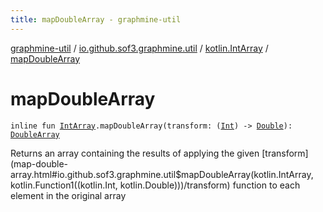 ```yaml
---
title: mapDoubleArray - graphmine-util
---
```


[graphmine-util](../../index.html) / [io.github.sof3.graphmine.util](../index.html) / [kotlin.IntArray](index.html) / [mapDoubleArray](./map-double-array.html)

# mapDoubleArray

`inline fun `[`IntArray`](https://kotlinlang.org/api/latest/jvm/stdlib/kotlin/-int-array/index.html)`.mapDoubleArray(transform: (`[`Int`](https://kotlinlang.org/api/latest/jvm/stdlib/kotlin/-int/index.html)`) -> `[`Double`](https://kotlinlang.org/api/latest/jvm/stdlib/kotlin/-double/index.html)`): `[`DoubleArray`](https://kotlinlang.org/api/latest/jvm/stdlib/kotlin/-double-array/index.html)

Returns an array containing the results of applying the given [transform](map-double-array.html#io.github.sof3.graphmine.util$mapDoubleArray(kotlin.IntArray, kotlin.Function1((kotlin.Int, kotlin.Double)))/transform) function to each element in the
original array

